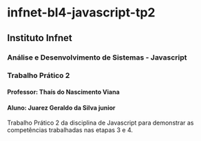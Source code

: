 # infnet-bl4-javascript-tp2
## Instituto Infnet
### Análise e Desenvolvimento de Sistemas - Javascript
### Trabalho Prático 2
#### Professor: Thaís do Nascimento Viana
#### Aluno: Juarez Geraldo da Silva junior
Trabalho Prático 2 da disciplina de Javascript para demonstrar as competências trabalhadas nas etapas 3 e 4.
